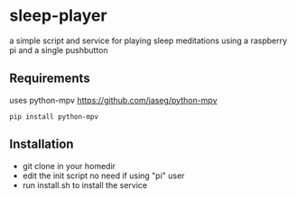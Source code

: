 # sleep-player

a simple script and service for playing sleep meditations using a raspberry pi and a single pushbutton

## Requirements
uses python-mpv https://github.com/jaseg/python-mpv

`pip install python-mpv`

## Installation

* git clone in your homedir
* edit the init script no need if using "pi" user
* run install.sh to install the service
